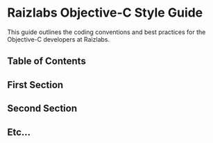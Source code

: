# Raizlabs Objective-C Style Guide

This guide outlines the coding conventions and best practices for the Objective-C developers at Raizlabs.

## Table of Contents
<!-- TODO: fill this in -->

## First Section
## Second Section
## Etc…
